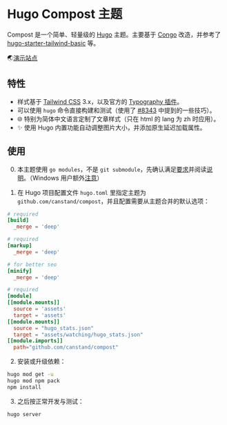 # Hugo Compost 主题

Compost 是一个简单、轻量级的 [Hugo](https://gohugo.io) 主题。主要基于 [Congo](https://github.com/jpanther/congo) 改造，并参考了 [hugo-starter-tailwind-basic](https://github.com/bep/hugo-starter-tailwind-basic) 等。

🌏[演示站点](https://canstand.github.io/compost/zh)

## 特性

-   样式基于 [Tailwind CSS](https://tailwindcss.com/docs) 3.x，以及官方的 [Typography 插件](https://github.com/tailwindlabs/tailwindcss-typography)。
-   可以使用 `hugo` 命令直接构建和测试（使用了 [#8343](https://github.com/gohugoio/hugo/issues/8343) 中提到的一些技巧）。
-   🌐 特别为简体中文语言定制了文章样式（只在 html 的 lang 为 zh 时应用）。
-   ✨ 使用 Hugo 内置功能自动调整图片大小，并添加原生延迟加载属性。

## 使用

0. 本主题使用 `go modules`，不是 `git submodule`，先确认满足[要求](https://gohugo.io/hugo-modules/use-modules/#prerequisite)并阅读[说明](https://gohugo.io/hugo-modules/use-modules/#initialize-a-new-module)。（Windows 用户额外[注意](https://gohugo.io/getting-started/quick-start/#commands)）

1. 在 Hugo 项目配置文件 `hugo.toml` 里指定主题为 `github.com/canstand/compost`，并且配置需要从主题合并的默认选项：

```toml
# required
[build]
  _merge = 'deep'

# required
[markup]
  _merge = 'deep'

# for better seo
[minify]
  _merge = 'deep'

# required
[module]
[[module.mounts]]
  source = 'assets'
  target = 'assets'
[[module.mounts]]
  source = "hugo_stats.json"
  target = "assets/watching/hugo_stats.json"
[[module.imports]]
  path="github.com/canstand/compost"
```

2. 安装或升级依赖：

```bash
hugo mod get -u
hugo mod npm pack
npm install
```

3. 之后按正常开发与测试：

```bash
hugo server
```
